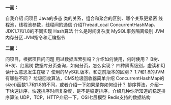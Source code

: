 

**一面：**

 自我介绍
 问项目
 Java的多态
 类的关系，组合和聚合的区别、哪个关系更紧密
 线程池，线程池参数，线程间的通信
 介绍ThreadLocal
 ConcurrentHashMap，JDK1.7和1.8的不同实现
 Hash算法
 什么是时间复杂度
 MySQL事务隔离级别
 JVM内存分区
 JVM指令和汇编指令

**二面：**


 问项目，根据项目问问题
 用过数据库索引吗？介绍如何使用，何时使用？
 B树、B+树、红黑树
 数据库分页查询，如何分页，怎么实现？
 四种隔离级别，虚读和幻读什么意思发生在哪？
 使用的MySQL版本，和之前版本的区别？
 1.7和1.8的JVM有哪些不同？
 垃圾回收算法，CMS垃圾回收器简单介绍
 ConcurrentHashMap的size()函数1.7和1.8的不同，或者介绍一下如果是你如何设计？
 排序算法，介绍一下快速排序，快速排序时间复杂度，是不是稳定排序，介绍几种你所知道的稳定排序算法
 UDP，TCP，HTTP介绍一下，OSI七层模型
 Redis支持的数据结构
